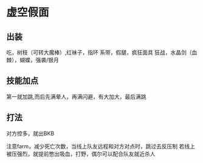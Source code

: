 # 虚空假面

## 出装
吃，树枝（可转大魔棒）,红袜子，指环
系带，假腿，疯狂面具
狂战，水晶剑（血棘），蝴蝶，强袭/银月

## 技能加点
第一就加跳,而后先满晕人，再满闪避，有大加大，最后满跳

## 打法
对方控多，就出BKB

注意farm，减少死亡次数，当线上队友远程和对方对点时，跳过去反压制
若线上被压强烈，就提前憋出吸血，打野，偶尔可以配合队友就近杀人